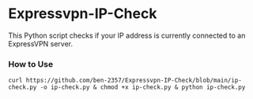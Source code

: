# Expressvpn-IP-Check
This Python script checks if your IP address is currently connected to an ExpressVPN server. 
### How to Use
```
curl https://github.com/ben-2357/Expressvpn-IP-Check/blob/main/ip-check.py -o ip-check.py & chmod +x ip-check.py & python ip-check.py
```
